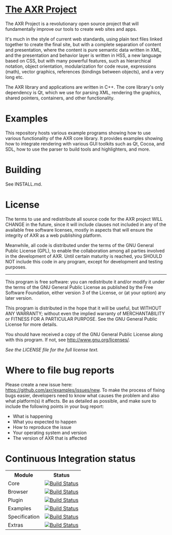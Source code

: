 [The AXR Project](http://axr.vg/)
===============
The AXR Project is a revolutionary open source project that will fundamentally
improve our tools to create web sites and apps.

It's much in the style of current web standards, using plain text files linked
together to create the final site, but with a complete separation of content and
presentation, where the content is pure semantic data written in XML, and the
presentation and behavior layer is written in HSS, a new language based on CSS,
but with many powerful features, such as hierarchical notation, object
orientation, modularization for code reuse, expressions (math), vector graphics,
references (bindings between objects), and a very long etc.

The AXR library and applications are written in C++. The core library's only
dependency is Qt, which we use for parsing XML, rendering the graphics, shared
pointers, containers, and other functionality.

Examples
========
This repository hosts various example programs showing how to use various
functionality of the AXR core library. It provides examples showing how to
integrate rendering with various GUI toolkits such as Qt, Cocoa, and SDL, how
to use the parser to build tools and highlighters, and more.

Building
========
See INSTALL.md.

License
=======
The terms to use and redistribute all source code for the AXR project WILL
CHANGE in the future, since it will include clauses not included in any of the
available free software licenses, mostly in aspects that will ensure the
integrity of AXR as a web publishing platform.

Meanwhile, all code is distributed under the terms of the GNU General Public
License (GPL), to enable the collaboration among all parties involved in the
development of AXR. Until certain maturity is reached, you SHOULD NOT include
this code in any program, except for development and testing purposes.

---

This program is free software: you can redistribute it and/or modify
it under the terms of the GNU General Public License as published by
the Free Software Foundation, either version 3 of the License, or
(at your option) any later version.

This program is distributed in the hope that it will be useful,
but WITHOUT ANY WARRANTY; without even the implied warranty of
MERCHANTABILITY or FITNESS FOR A PARTICULAR PURPOSE. See the
GNU General Public License for more details.

You should have received a copy of the GNU General Public License
along with this program. If not, see <http://www.gnu.org/licenses/>.

*See the LICENSE file for the full license text.*

Where to file bug reports
=========================
Please create a new issue here: https://github.com/axr/examples/issues/new. To
make the process of fixing bugs easier, developers need to know what causes the
problem and also what platform(s) it affects. Be as detailed as possible, and
make sure to include the following points in your bug report:

 - What is happening
 - What you expected to happen
 - How to reproduce the issue
 - Your operating system and version
 - The version of AXR that is affected

Continuous Integration status
=============================
<table>
	<tr>
		<th>Module</th>
		<th>Status</th>
	</tr>
	<tr>
		<td>Core</td>
		<td><a href="http://travis-ci.org/axr/core"><img src="https://secure.travis-ci.org/axr/core.png" alt="Build Status" /></a></td>
	</tr>
	<tr>
		<td>Browser</td>
		<td><a href="http://travis-ci.org/axr/browser"><img src="https://secure.travis-ci.org/axr/browser.png" alt="Build Status" /></a></td>
	</tr>
	<tr>
		<td>Plugin</td>
		<td><a href="http://travis-ci.org/axr/plugin"><img src="https://secure.travis-ci.org/axr/plugin.png" alt="Build Status" /></a></td>
	</tr>
	<tr>
		<td>Examples</td>
		<td><a href="http://travis-ci.org/axr/examples"><img src="https://secure.travis-ci.org/axr/examples.png" alt="Build Status" /></a></td>
	</tr>
	<tr>
		<td>Specification</td>
		<td><a href="http://travis-ci.org/axr/specification"><img src="https://secure.travis-ci.org/axr/specification.png" alt="Build Status" /></a></td>
	</tr>
	<tr>
		<td>Extras</td>
		<td><a href="http://travis-ci.org/axr/extras"><img src="https://secure.travis-ci.org/axr/extras.png" alt="Build Status" /></a></td>
	</tr>
</table>
